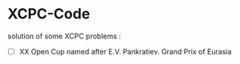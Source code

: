 # XCPC-Code
solution of some XCPC problems :

 - [ ] XX Open Cup named after E.V. Pankratiev. Grand Prix of Eurasia 
